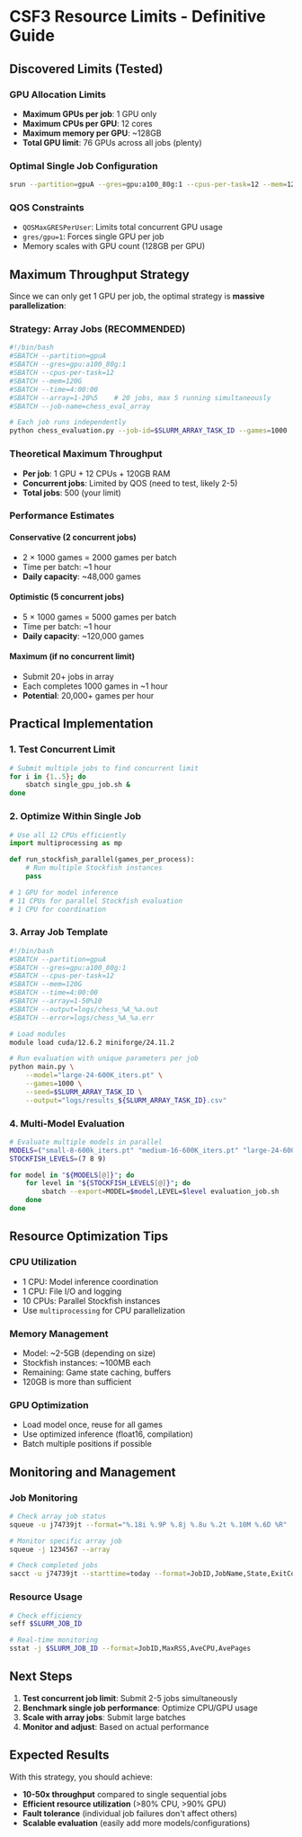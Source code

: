 # CSF3 Resource Limits - Definitive Guide

## **Discovered Limits (Tested)**

### **GPU Allocation Limits**
- **Maximum GPUs per job**: 1 GPU only
- **Maximum CPUs per GPU**: 12 cores
- **Maximum memory per GPU**: ~128GB
- **Total GPU limit**: 76 GPUs across all jobs (plenty)

### **Optimal Single Job Configuration**
```bash
srun --partition=gpuA --gres=gpu:a100_80g:1 --cpus-per-task=12 --mem=120G --time=4:00:00
```

### **QOS Constraints**
- `QOSMaxGRESPerUser`: Limits total concurrent GPU usage
- `gres/gpu=1`: Forces single GPU per job
- Memory scales with GPU count (128GB per GPU)

## **Maximum Throughput Strategy**

Since we can only get 1 GPU per job, the optimal strategy is **massive parallelization**:

### **Strategy: Array Jobs (RECOMMENDED)**
```bash
#!/bin/bash
#SBATCH --partition=gpuA
#SBATCH --gres=gpu:a100_80g:1
#SBATCH --cpus-per-task=12
#SBATCH --mem=120G
#SBATCH --time=4:00:00
#SBATCH --array=1-20%5    # 20 jobs, max 5 running simultaneously
#SBATCH --job-name=chess_eval_array

# Each job runs independently
python chess_evaluation.py --job-id=$SLURM_ARRAY_TASK_ID --games=1000
```

### **Theoretical Maximum Throughput**
- **Per job**: 1 GPU + 12 CPUs + 120GB RAM
- **Concurrent jobs**: Limited by QOS (need to test, likely 2-5)
- **Total jobs**: 500 (your limit)

### **Performance Estimates**

#### **Conservative (2 concurrent jobs)**
- 2 × 1000 games = 2000 games per batch
- Time per batch: ~1 hour
- **Daily capacity**: ~48,000 games

#### **Optimistic (5 concurrent jobs)**
- 5 × 1000 games = 5000 games per batch  
- Time per batch: ~1 hour
- **Daily capacity**: ~120,000 games

#### **Maximum (if no concurrent limit)**
- Submit 20+ jobs in array
- Each completes 1000 games in ~1 hour
- **Potential**: 20,000+ games per hour

## **Practical Implementation**

### **1. Test Concurrent Limit**
```bash
# Submit multiple jobs to find concurrent limit
for i in {1..5}; do
    sbatch single_gpu_job.sh &
done
```

### **2. Optimize Within Single Job**
```python
# Use all 12 CPUs efficiently
import multiprocessing as mp

def run_stockfish_parallel(games_per_process):
    # Run multiple Stockfish instances
    pass

# 1 GPU for model inference
# 11 CPUs for parallel Stockfish evaluation
# 1 CPU for coordination
```

### **3. Array Job Template**
```bash
#!/bin/bash
#SBATCH --partition=gpuA
#SBATCH --gres=gpu:a100_80g:1
#SBATCH --cpus-per-task=12
#SBATCH --mem=120G
#SBATCH --time=4:00:00
#SBATCH --array=1-50%10
#SBATCH --output=logs/chess_%A_%a.out
#SBATCH --error=logs/chess_%A_%a.err

# Load modules
module load cuda/12.6.2 miniforge/24.11.2

# Run evaluation with unique parameters per job
python main.py \
    --model="large-24-600K_iters.pt" \
    --games=1000 \
    --seed=$SLURM_ARRAY_TASK_ID \
    --output="logs/results_${SLURM_ARRAY_TASK_ID}.csv"
```

### **4. Multi-Model Evaluation**
```bash
# Evaluate multiple models in parallel
MODELS=("small-8-600k_iters.pt" "medium-16-600K_iters.pt" "large-24-600K_iters.pt")
STOCKFISH_LEVELS=(7 8 9)

for model in "${MODELS[@]}"; do
    for level in "${STOCKFISH_LEVELS[@]}"; do
        sbatch --export=MODEL=$model,LEVEL=$level evaluation_job.sh
    done
done
```

## **Resource Optimization Tips**

### **CPU Utilization**
- 1 CPU: Model inference coordination
- 1 CPU: File I/O and logging  
- 10 CPUs: Parallel Stockfish instances
- Use `multiprocessing` for CPU parallelization

### **Memory Management**
- Model: ~2-5GB (depending on size)
- Stockfish instances: ~100MB each
- Remaining: Game state caching, buffers
- 120GB is more than sufficient

### **GPU Optimization**
- Load model once, reuse for all games
- Use optimized inference (float16, compilation)
- Batch multiple positions if possible

## **Monitoring and Management**

### **Job Monitoring**
```bash
# Check array job status
squeue -u j74739jt --format="%.18i %.9P %.8j %.8u %.2t %.10M %.6D %R"

# Monitor specific array job
squeue -j 1234567 --array

# Check completed jobs
sacct -u j74739jt --starttime=today --format=JobID,JobName,State,ExitCode,Elapsed
```

### **Resource Usage**
```bash
# Check efficiency
seff $SLURM_JOB_ID

# Real-time monitoring
sstat -j $SLURM_JOB_ID --format=JobID,MaxRSS,AveCPU,AvePages
```

## **Next Steps**

1. **Test concurrent job limit**: Submit 2-5 jobs simultaneously
2. **Benchmark single job performance**: Optimize CPU/GPU usage
3. **Scale with array jobs**: Submit large batches
4. **Monitor and adjust**: Based on actual performance

## **Expected Results**

With this strategy, you should achieve:
- **10-50x throughput** compared to single sequential jobs
- **Efficient resource utilization** (>80% CPU, >90% GPU)
- **Fault tolerance** (individual job failures don't affect others)
- **Scalable evaluation** (easily add more models/configurations) 